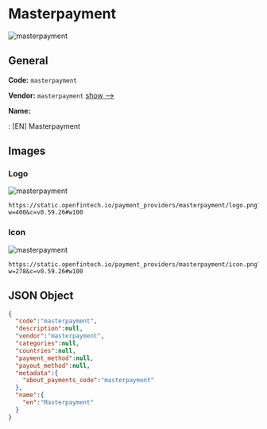 
# Masterpayment 
![masterpayment](https://static.openfintech.io/payment_providers/masterpayment/logo.png?w=400&c=v0.59.26#w100)  

## General 
 
**Code:** `masterpayment` 
 
**Vendor:** `masterpayment` [show -->](/vendors/masterpayment/) 
 
**Name:** 
 
:	[EN] Masterpayment 
 

## Images 

### Logo 
 
![masterpayment](https://static.openfintech.io/payment_providers/masterpayment/logo.png?w=400&c=v0.59.26#w100)  

```
https://static.openfintech.io/payment_providers/masterpayment/logo.png?w=400&c=v0.59.26#w100
```  

### Icon 
 
![masterpayment](https://static.openfintech.io/payment_providers/masterpayment/icon.png?w=278&c=v0.59.26#w100)  

```
https://static.openfintech.io/payment_providers/masterpayment/icon.png?w=278&c=v0.59.26#w100
```  

## JSON Object 

```json
{
  "code":"masterpayment",
  "description":null,
  "vendor":"masterpayment",
  "categories":null,
  "countries":null,
  "payment_method":null,
  "payout_method":null,
  "metadata":{
    "about_payments_code":"masterpayment"
  },
  "name":{
    "en":"Masterpayment"
  }
}
```  
